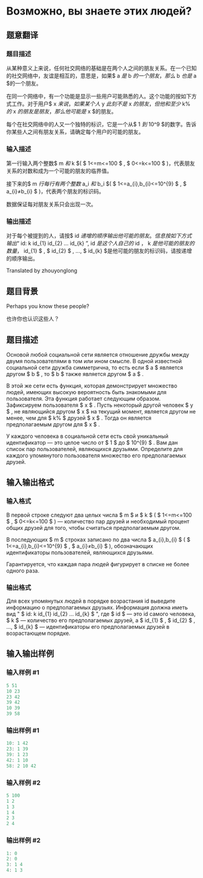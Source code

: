 # Возможно, вы знаете этих людей?

## 题意翻译

### 题目描述

从某种意义上来说，任何社交网络的基础是在两个人之间的朋友关系。在一个已知的社交网络中，友谊是相互的，意思是，如果$ a $是$ b $的一个朋友，那么$ b $也是$ a $的一个朋友。

在同一个网络中，有一个功能是显示一些用户可能熟悉的人。这个功能的按如下方式工作。对于用户$ x $来说，如果某个人$ y $此刻不是$ x $的朋友，但他和至少$ k\% $的$ x $的朋友是朋友，那么他可能是$ x $的朋友。

每个在社交网络中的人又一个独特的标识，它是一个从$ 1 $到$ 10^9 $的数字。告诉你某些人之间有朋友关系，请确定每个用户的可能的朋友。

### 输入描述

第一行输入两个整数$ m $和$ k $( $ 1<=m<=100 $ , $ 0<=k<=100 $ )，代表朋友关系的对数和成为一个可能的朋友的临界值。

接下来的$ m $行每行有两个整数$ a_i $和$ b_i $( $ 1<=a_{i},b_{i}<=10^{9} $ , $ a_{i}≠b_{i} $ )，代表两个朋友的标识码。

数据保证每对朋友关系只会出现一次。

### 输出描述

对于每个被提到的人，请按$ id $递增的顺序输出他可能的朋友。信息按如下方式输出“$ id: k id_{1} id_{2} ... id_{k} $”,$ id $是这个人自己的$ id $，$ k $是他可能的朋友的数量，$ id_{1} $ , $ id_{2} $ , ..., $ id_{k} $是他可能的朋友的标识码，请按递增的顺序输出。

Translated by zhouyonglong

## 题目背景

Perhaps you know these people?

也许你也认识这些人？

## 题目描述

Основой любой социальной сети является отношение дружбы между двумя пользователями в том или ином смысле. В одной известной социальной сети дружба симметрична, то есть если $ a $ является другом $ b $ , то $ b $ также является другом $ a $ .

В этой же сети есть функция, которая демонстрирует множество людей, имеющих высокую вероятность быть знакомыми для пользователя. Эта функция работает следующим образом. Зафиксируем пользователя $ x $ . Пусть некоторый другой человек $ y $ , не являющийся другом $ x $ на текущий момент, является другом не менее, чем для $ k\% $ друзей $ x $ . Тогда он является предполагаемым другом для $ x $ .

У каждого человека в социальной сети есть свой уникальный идентификатор — это целое число от $ 1 $ до $ 10^{9} $ . Вам дан список пар пользователей, являющихся друзьями. Определите для каждого упомянутого пользователя множество его предполагаемых друзей.

## 输入输出格式

### 输入格式

В первой строке следуют два целых числа $ m $ и $ k $ ( $ 1<=m<=100 $ , $ 0<=k<=100 $ ) — количество пар друзей и необходимый процент общих друзей для того, чтобы считаться предполагаемым другом.

В последующих $ m $ строках записано по два числа $ a_{i},b_{i} $ ( $ 1<=a_{i},b_{i}<=10^{9} $ , $ a_{i}≠b_{i} $ ), обозначающих идентификаторы пользователей, являющихся друзьями.

Гарантируется, что каждая пара людей фигурирует в списке не более одного раза.

### 输出格式

Для всех упомянутых людей в порядке возрастания id выведите информацию о предполагаемых друзьях. Информация должна иметь вид " $ id: k id_{1} id_{2} ... id_{k} $ ", где $ id $ — это id самого человека, $ k $ — количество его предполагаемых друзей, а $ id_{1} $ , $ id_{2} $ , ..., $ id_{k} $ — идентификаторы его предполагаемых друзей в возрастающем порядке.

## 输入输出样例

### 输入样例 #1

```cpp
5 51
10 23
23 42
39 42
10 39
39 58

```
### 输出样例 #1

```cpp
10: 1 42
23: 1 39
39: 1 23
42: 1 10
58: 2 10 42

```
### 输入样例 #2

```cpp
5 100
1 2
1 3
1 4
2 3
2 4

```
### 输出样例 #2

```cpp
1: 0
2: 0
3: 1 4
4: 1 3

```
